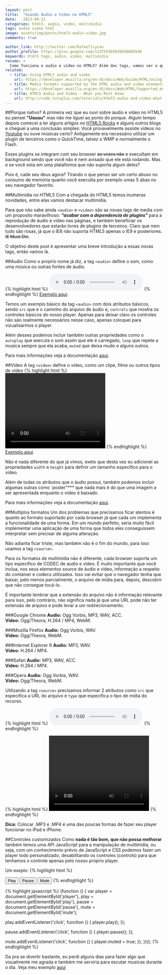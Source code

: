 ```yaml
---
layout: post
title:  "Usando Áudio e Vídeo no HTML5"
date:   2013-09-21
categories: html5, audio, video, multimidia
tags: audio video html
image: assets/img/posts/html5-audio-video.jpg
comments: true

author_link: http://twitter.com/RafaellLycan
author_profile: https://plus.google.com/113755365039926065548
keywords: html5 tags, audio, video, multimidia
resumo: >
  Como funciona o audio e vídeo no HTML5? Além das tags, vamos ver o que mais conseguimos fazer utilizando multimídia nativa na web.
related:
  - title: Using HTML5 audio and video
    url: https://developer.mozilla.org/en-US/docs/Web/Guide/HTML/Using_HTML5_audio_and_video/
  - title: Media formats supported by the HTML audio and video elements
    url: https://developer.mozilla.org/en-US/docs/Web/HTML/Supported_media_formats/
  - title: HTML5 Audio and Video - What you Must Know
    url: http://code.tutsplus.com/tutorials/html5-audio-and-video-what-you-must-know--net-15545/
---
```

##Porque nativo?
A primeira vez que eu ouvi sobre áudio e vídeo no HTML5 eu pensei **"Uauuu"** mas não me liguei ao ponto do porque. Algum tempo depois comecei a ler alguns artigos no [HTML5 Rocks](http://www.html5rocks.com/) e alguns outros blogs e cheguei a uma conclusão simples: Você provavelmente assiste vídeos no [Youtube](http://youtube.com/) ou ouve músicas certo? Antigamente era necessário utilizar um plugin de terceiros como o QuickTime, talvez o WMP e normalmente o Flash.

Esses plugins se integram com seu browser <del>as vezes não</del> e execultam em background sendo que você não é nem avisado que ele está rodando. Mas e se você esta em uma plataforma que não suporta algum deles?

Pois é, cade seu deus agora? Tirando o que penso ser um certo abuso no consumo de memória quanto você execulta por exemplo umas 5 abas no seu navegador favorito.

##Multimídia no HTML5
Com a chegada do HTML5 temos inumeras novidades, entre elas vamos destacar multimídia.

Para que não sabe ainda `<audio>` e `<video>` são as novas tags de media com um proposito maravilhoso: ***"acabar com a dependencia de plugins"*** para a reprodução de áudio e vídeo nas páginas, e também beneficiar os desenvolvedores que estarão livres de plugins de terceiros. Claro que nem tudo são rosas, já que o IE8 não suporta HTML5 apenas o IE9 e posteriores. <del>IE Must Die</del>.

O objetivo deste post é apresentar uma breve introdução a essas novas tags, então vamos lá.

##Audio
Como o proprio nome já diz, a tag `<audio>` define o som, como uma música ou outras fontes de áudio.

{% highlight html %}
<audio src="song.mp3" controls="controls">
  Seu navegador não suporta HTML :(
</audio>
{% endhighlight %}
[Exemplo aqui](http://jsfiddle.net/6uqgvjku/).

Temos um exemplo básico da tag `<audio>` com dois atributos básicos, sendo `src` que é o caminho do arquivo de áudio e, `controls` que mostra os controles básicos do nosso player. Apenas para deixar claro os controles não são realmente necessários nesse caso, apenas coloquei para vizualisarmos o player.

Além desses podemos incluir também outras propriedades como o `autoplay` que executa o som assim que ele é carregado, `loop` que repete a musica sempre que ela acaba, `muted` que deixa mudo e alguns outros.

Para mais informações veja a documentação [aqui](https://developer.mozilla.org/en-US/docs/Web/HTML/Element/audio).

##Vídeo
A tag `<video>` define o vídeo, como um clipe, filme ou outros tipos de vídeo
{% highlight html %}
<video width="320" height="240" src="movie.mp4" controls="controls">
  Seu navegador não suporta HTML :(
</video>
{% endhighlight %}
[Exemplo aqui](http://jsfiddle.net/rL95t064/).

Não é nada diferente do que já vimos, exeto que desta vez eu adicionei as propriedades `width` e `height` para definir um tamanho especifico para o vídeo.

Além de todas os atributos que o áudio possui, também podemos incluir algumas outras como `poster"*** que nada mais é do que uma imagem a ser apresentada enquanto o video é baixado.

Para mais informações veja a documentação [aqui](https://developer.mozilla.org/en-US/docs/Web/HTML/Element/video).

##Multiplos formatos
Um dos problemas que precisamos ficar atentos é quanto ao formato suportado por cada browser já que cada um implementa a funcionalidade de uma forma. Em um mundo perfeito, seria muito fácil implementar uma aplicação de uma forma que todos eles conseguissem interpretar sem precisar de alguma alteração.

Não adianta ficar triste, mas também não é o fim do mundo, para isso usamos a tag `<source>`.

Para os formatos de multimídia não é diferente, cada browser suporta um tipo especifico de CODEC de audio e vídeo. É muito importante que você inclua, nos seus elementos source de áudio e vídeo, informação a respeito do container e codecs utilizados. Isso vai evitar que o navegador tenha que baixar, pelo menos parcialmente, o arquivo de mídia para, depois, descobrir que não consegue tocá-lo.

É importante lembrar que a extensão do arquivo não é informação relevante para isso, pelo contrário, não significa nada já que uma URL pode não ter extensão de arquivo e pode levar a um redirecionamento.

###Google Chrome
**Audio:** Ogg Vorbis, MP3, WAV, ACC. <br>
**Video:** Ogg/Theora, H.264 / MP4, WebM.

###Mozilla Firefox
**Audio:** Ogg Vorbis, WAV. <br>
**Video:** Ogg/Theora, WebM.

###Internet Explorer 9
**Audio:** MP3, WAV. <br>
**Video:** H.264 / MP4.

###Safari
**Audio:** MP3, WAV, ACC. <br>
**Video:** H.264 / MP4.

###Opera
**Audio:** Ogg Vorbis, WAV. <br>
**Video:** Ogg/Theora, WebM.

Utilizando a tag `<source>` precisamos informar 2 atributos como `src` que especifica a URL do arquivo e `type` que especifica o tipo de mídia do recurso.

{% highlight html %}
<audio controls="controls">
  <source src="song.mp3" type="audio/mpeg"/>
  <source src="song.ogg" type="audio/ogg"/>
  Seu navegador não suporta HTML :(
</audio>
{% endhighlight %}

{% highlight html %}
<video width="320" height="240" controls="controls">
  <source src="movie.mp4" type="video/mp4">
  <source src="movie.webm" type="video/webm">
  Seu navegador não suporta HTML :(
</video>
{% endhighlight %}

**Dica:** Colocar .MP3 e .MP4 é uma das poucas formas de fazer seu player funcionar no iPad e iPhone.

##Controles customizados
Como **nada é tão bom, que não possa melhorar** também temos uma API JavaScript para a manipulação de multimídia, ou seja, com um conhecimento prévio de JavaScript e CSS podemos fazer um player todo personalizado, desabilitando os controles (controls) para que tenhamos o controle apenas pelo nosso próprio player.

Um exeplo:
{% highlight html %}
<audio id="player">
  <source src="song.mp3" type="audio/mpeg"/>
  <source src="song.ogg" type="audio/ogg"/>
  Seu navegador não suporta HTML :(
</audio>

<button id="play">Play</button>
<button id="pause">Pause</button>
<button id="mute">Mute</button>
{% endhighlight %}

{% highlight javascript %}
(function () {
  var player = document.getElementById('player'),
      play = document.getElementById('play'),
      pause = document.getElementById('pause'),
      mute = document.getElementById('mute');

  play.addEventListener('click', function () {
    player.play();
  });

  pause.addEventListener('click', function () {
    player.pause();
  });

  mute.addEventListener('click', function () {
    player.muted = true;
  });
})();
{% endhighlight %}

Da pra se divertir bastante, eu perdi alguns dias para fazer algo que visualmente me agrada e também me serviria para escutar musicas durante o dia. Veja meu exemplo [aqui]({{site.url}}music-player/)